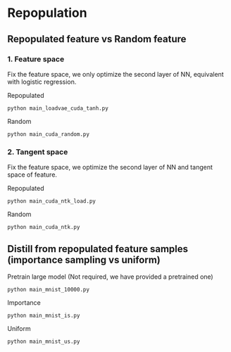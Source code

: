 # Repopulation 

## Repopulated feature vs Random feature

### 1. Feature space

Fix the feature space, we only optimize the second layer of NN, equivalent with logistic regression.

Repopulated
```
python main_loadvae_cuda_tanh.py
```

Random 
```
python main_cuda_random.py
```

### 2. Tangent space

Fix the feature space, we optimize the second layer of NN and tangent space of feature. 

Repopulated
```
python main_cuda_ntk_load.py
```

Random 
```
python main_cuda_ntk.py
```


## Distill from repopulated feature samples (importance sampling vs uniform)

Pretrain large model (Not required, we have provided a pretrained one)
```
python main_mnist_10000.py
```

Importance 
```
python main_mnist_is.py
```

Uniform 
```
python main_mnist_us.py
```


